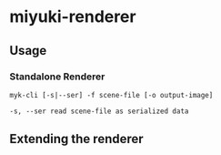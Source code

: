 # miyuki-renderer

## Usage

### Standalone Renderer

```
myk-cli [-s|--ser] -f scene-file [-o output-image]

-s, --ser read scene-file as serialized data
```



## Extending the renderer

